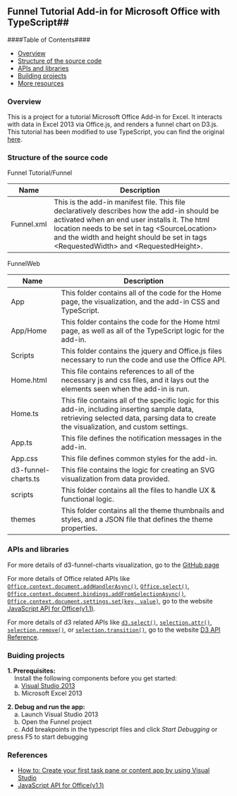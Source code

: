 ## Funnel Tutorial Add-in for Microsoft Office with TypeScript##

####Table of Contents####
- [Overview](#overview)
- [Structure of the source code](#structure-of-the-source-code)
- [APIs and libraries](#api-and-libraries)
- [Building projects](#building-projects)
- [More resources](#more-resources)

### Overview ###
This is a project for a tutorial Microsoft Office Add-in for Excel. It interacts with data in Excel 2013 via Office.js, and renders a funnel chart on D3.js. This tutorial has been modified to use TypeScript, you can find the original [here](https://github.com/OfficeDev/Office-Apps/tree/master/FunnelChart).
 

### Structure of the source code ###
Funnel Tutorial/Funnel

Name  | Description
------------- | -------------
Funnel.xml  | This is the add-in manifest file. This file declaratively describes how the add-in should be activated when an end user installs it. The html location needs to be set in tag &lt;SourceLocation&gt; and the width and height should be set in tags &lt;RequestedWidth&gt; and &lt;RequestedHeight&gt;.

FunnelWeb

Name  | Description
------------- | -------------
App  |  This folder contains all of the code for the Home page, the visualization, and the add-in CSS and TypeScript.
App/Home  |  This folder contains the code for the Home html page, as well as all of the TypeScript logic for the add-in.
Scripts  | This folder contains the jquery and Office.js files necessary to run the code and use the Office API.
Home.html  |  This file contains references to all of the necessary js and css files, and it lays out the elements seen when the add-in is run.
Home.ts  |  This file contains all of the specific logic for this add-in, including inserting sample data, retrieving selected data, parsing data to create the visualization, and custom settings.
App.ts  |  This file defines the notification messages in the add-in.
App.css  |  This file defines common styles for the add-in.
d3-funnel-charts.ts  | This file contains the logic for creating an SVG visualization from data provided.
scripts  | This folder contains all the files to handle UX & functional logic.
themes  | This folder contains all the theme thumbnails and styles, and a JSON file that defines the theme properties.

### APIs and libraries ###
For more details of d3-funnel-charts visualization, go to the [GitHub page](https://github.com/smilli/d3-funnel-charts)

For more details of Office related APIs like [`Office.context.document.addHandlerAsync()`](http://msdn.microsoft.com/en-us/library/office/fp142201(v=office.1501401).aspx), [`Office.select()`](http://msdn.microsoft.com/en-us/library/office/fp161004(v=office.1501401).aspx), [`Office.context.document.bindings.addFromSelectionAsync()`](http://msdn.microsoft.com/en-us/library/office/fp142282(v=office.1501401).aspx), [`Office.context.document.settings.set(key, value)`](http://msdn.microsoft.com/en-us/library/office/fp161063(v=office.1501401).aspx), go to the website [JavaScript API for Office(v1.1)](http://msdn.microsoft.com/en-us/library/fp142185.aspx).

For more details of d3 related APIs like [`d3.select()`](https://github.com/mbostock/d3/wiki/Selections#d3_select), [`selection.attr()`](https://github.com/mbostock/d3/wiki/Selections#attr), [`selection.remove()`](https://github.com/mbostock/d3/wiki/Selections#remove), or [`selection.transition()`](https://github.com/mbostock/d3/wiki/Selections#transition), go to the website [D3 API Reference](https://github.com/mbostock/d3/wiki/API-Reference).

### Buiding projects ###
__1.    Prerequisites:__  
&nbsp;&nbsp;&nbsp;&nbsp;Install the following components before you get started:  
&nbsp;&nbsp;&nbsp;&nbsp;a.  [Visual Studio 2013](http://msdn.microsoft.com/en-us/library/dd831853.aspx)    
&nbsp;&nbsp;&nbsp;&nbsp;b.  Microsoft Excel 2013  

__2.    Debug and run the app:__  
&nbsp;&nbsp;&nbsp;&nbsp;a.  Launch Visual Studio 2013  
&nbsp;&nbsp;&nbsp;&nbsp;b. Open the Funnel project  
&nbsp;&nbsp;&nbsp;&nbsp;c.  Add breakpoints in the typescript files and click _Start Debugging_ or press F5 to start debugging  

### References ###
- [How to: Create your first task pane or content app by using Visual Studio](http://msdn.microsoft.com/EN-US/library/office/apps/fp142161.aspx#FirstAppWordExcelVS_Create)  
- [JavaScript API for Office(v1.1)](http://msdn.microsoft.com/en-us/library/fp142185.aspx)
